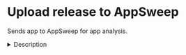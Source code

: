 # Upload release to AppSweep

Sends app to AppSweep for app analysis.

<details>
<summary>Description</summary>

The Step runs Gradle task that uploads an app to AppSweep for security analysis. The step checks first if AppSweep plugin is included in `build.gradle` if not it injects it. Then Gradle task is generating a library mapping file that helps to identify packages in the app - distinguish between user code and libraries. Finaly both builded apk and mapping file are uploaded to AppSweep.

### Configuring the Step 

To use this Step, you need:

* [Gradle Wrapper](https://docs.gradle.org/current/userguide/gradle_wrapper.html) in your project. If it is in root folder, then it will be found automatically. If it is located in different place then please specify it in `GRADLEW_PATH`.
* A Gradle AppSweep plugin. If you have `./app/build.gradle` then the plugin will be injected automatically. Otherwise please add it manually `id "com.guardsquare.appsweep" version "0.1.6"`.
* An `APPSWEEP_API_KEY` must be set, you can generate it in the API Keys section of your project settings.

For the basic configuration:

1. Open the **Config** input group.
1. In the **Should debug version be uploaded** input, you can specify which version of an apk will be uploaded debug or release.
1. If `gradlew` is not in the project's root, set the `gradlew` file path: this is the path where the Gradle Wrapper is located in your project. The path should be relative to the project's root. 
1. If `build.gradle` is not in `./app/build.gradle`, set a path to the `build.gradle` file.
   
### Troubleshooting 

If the step fails because of **Task was not found in root project** it means that the plugin was not injected properly. Then please add in manually and verify if listing all tasks is showing also AppSweep tasks. 

If the step fails with **The gradlew file was not found please provide correct gradlew_path** that means that path to gradlew is not correct. Please remember thet, the path must be relative to the root of the repository and should contain `gradlew` file in the end for example `./dir/gradlew`.

## How to use this Step

Can be run directly with the [bitrise CLI](https://github.com/bitrise-io/bitrise),
just `git clone` this repository, `cd` into it's folder in your Terminal/Command Line
and call `bitrise run test`.

*Check the `bitrise.yml` file for required inputs which have to be
added to your `.bitrise.secrets.yml` file!*

Step by step:

1. Open up your Terminal / Command Line
2. `git clone` the repository
3. `cd` into the directory of the step (the one you just `git clone`d)
5. Create a `.bitrise.secrets.yml` file in the same directory of `bitrise.yml`
   (the `.bitrise.secrets.yml` is a git ignored file, you can store your secrets in it)
6. Check the `bitrise.yml` file for any secret you should set in `.bitrise.secrets.yml`
  * Best practice is to mark these options with something like `# define these in your .bitrise.secrets.yml`, in the `app:envs` section.
7. Once you have all the required secret parameters in your `.bitrise.secrets.yml` you can just run this step with the [bitrise CLI](https://github.com/bitrise-io/bitrise): `bitrise run test`

An example `.bitrise.secrets.yml` file:

```
envs:
- A_SECRET_PARAM_ONE: the value for secret one
- A_SECRET_PARAM_TWO: the value for secret two
```

## How to create your own step

1. Create a new git repository for your step (**don't fork** the *step template*, create a *new* repository)
2. Copy the [step template](https://github.com/bitrise-steplib/step-template) files into your repository
3. Fill the `step.sh` with your functionality
4. Wire out your inputs to `step.yml` (`inputs` section)
5. Fill out the other parts of the `step.yml` too
6. Provide test values for the inputs in the `bitrise.yml`
7. Run your step with `bitrise run test` - if it works, you're ready

__For Step development guidelines & best practices__ check this documentation: [https://github.com/bitrise-io/bitrise/blob/master/_docs/step-development-guideline.md](https://github.com/bitrise-io/bitrise/blob/master/_docs/step-development-guideline.md).

**NOTE:**

If you want to use your step in your project's `bitrise.yml`:

1. git push the step into it's repository
2. reference it in your `bitrise.yml` with the `git::PUBLIC-GIT-CLONE-URL@BRANCH` step reference style:

```
- git::https://github.com/user/my-step.git@branch:
   title: My step
   inputs:
   - my_input_1: "my value 1"
   - my_input_2: "my value 2"
```

You can find more examples of step reference styles
in the [bitrise CLI repository](https://github.com/bitrise-io/bitrise/blob/master/_examples/tutorials/steps-and-workflows/bitrise.yml#L65).

## How to contribute to this Step

1. Fork this repository
2. `git clone` it
3. Create a branch you'll work on
4. To use/test the step just follow the **How to use this Step** section
5. Do the changes you want to
6. Run/test the step before sending your contribution
  * You can also test the step in your `bitrise` project, either on your Mac or on [bitrise.io](https://www.bitrise.io)
  * You just have to replace the step ID in your project's `bitrise.yml` with either a relative path, or with a git URL format
  * (relative) path format: instead of `- original-step-id:` use `- path::./relative/path/of/script/on/your/Mac:`
  * direct git URL format: instead of `- original-step-id:` use `- git::https://github.com/user/step.git@branch:`
  * You can find more example of alternative step referencing at: https://github.com/bitrise-io/bitrise/blob/master/_examples/tutorials/steps-and-workflows/bitrise.yml
7. Once you're done just commit your changes & create a Pull Request


## Share your own Step

You can share your Step or step version with the [bitrise CLI](https://github.com/bitrise-io/bitrise). If you use the `bitrise.yml` included in this repository, all you have to do is:

1. In your Terminal / Command Line `cd` into this directory (where the `bitrise.yml` of the step is located)
1. Run: `bitrise run test` to test the step
1. Run: `bitrise run audit-this-step` to audit the `step.yml`
1. Check the `share-this-step` workflow in the `bitrise.yml`, and fill out the
   `envs` if you haven't done so already (don't forget to bump the version number if this is an update
   of your step!)
1. Then run: `bitrise run share-this-step` to share the step (version) you specified in the `envs`
1. Send the Pull Request, as described in the logs of `bitrise run share-this-step`

That's all ;)
